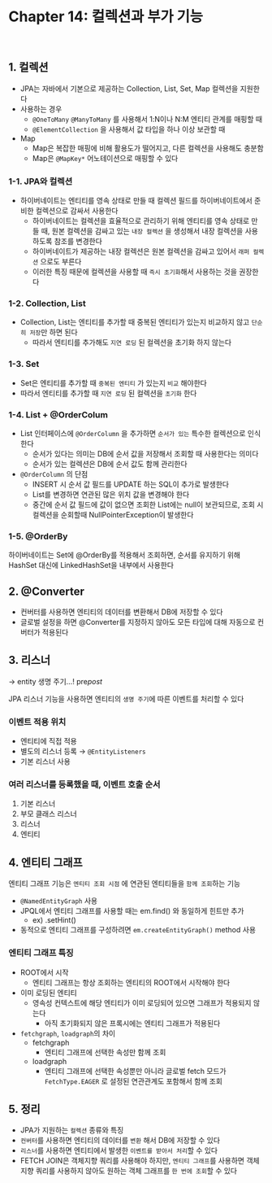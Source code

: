 # Chapter 14: 컬렉션과 부가 기능

<br>

## 1. 컬렉션

- JPA는 자바에서 기본으로 제공하는 Collection, List, Set, Map 컬렉션을 지원한다
- 사용하는 경우
  - `@OneToMany` `@ManyToMany` 를 사용해서 1:N이나 N:M 엔티티 관계를 매핑할 때
  - `@ElementCollection` 을 사용해서 값 타입을 하나 이상 보관할 때
- Map
  - Map은 복잡한 매핑에 비해 활용도가 떨어지고, 다른 컬렉션을 사용해도 충분함
  - Map은 `@MapKey*` 어노테이션으로 매핑할 수 있다

### 1-1. JPA와 컬렉션

- 하이버네이트는 엔티티를 영속 상태로 만들 때 컬렉션 필드를 하이버네이트에서 준비한 컬렉션으로 감싸서 사용한다
  - 하이버네이트는 컬렉션을 효율적으로 관리하기 위해 엔티티를 영속 상태로 만들 때, 원본 컬렉션을 감싸고 있는 `내장 컬렉션` 을 생성해서 내장 컬렉션을 사용하도록 참조를 변경한다
  - 하이버네이트가 제공하는 내장 컬렉션은 원본 컬렉션을 감싸고 있어서 `래퍼 컬렉션` 으로도 부른다
  - 이러한 특징 때문에 컬렉션을 사용할 때 `즉시 초기화`해서 사용하는 것을 권장한다

### 1-2. Collection, List

- Collection, List는 엔티티를 추가할 때 중복된 엔티티가 있는지 비교하지 않고 `단순히 저장`만 하면 된다
  - 따라서 엔티티를 추가해도 `지연 로딩` 된 컬렉션을 초기화 하지 않는다

### 1-3. Set

- Set은 엔티티를 추가할 때 `중복된 엔티티` 가 있는지 `비교` 해야한다
- 따라서 엔티티를 추가할 때 `지연 로딩` 된 컬렉션을 `초기화` 한다

### 1-4. List + @OrderColum

- List 인터페이스에 `@OrderColumn` 을 추가하면 `순서가 있는` 특수한 컬렉션으로 인식한다
  - 순서가 있다는 의미는 DB에 순서 값을 저장해서 조회할 때 사용한다는 의미다
  - 순서가 있는 컬렉션은 DB에 순서 값도 함께 관리한다
- `@OrderColumn` 의 단점
  - INSERT 시 순서 값 필드를 UPDATE 하는 SQL이 추가로 발생한다
  - List를 변경하면 연관된 많은 위치 값을 변경해야 한다
  - 중간에 순서 값 필드에 값이 없으면 조회한 List에는 null이 보관되므로, 조회 시 컬렉션을 순회할때 NullPointerException이 발생한다

### 1-5. @OrderBy

하이버네이트는 Set에 @OrderBy를 적용해서 조회하면, 순서를 유지하기 위해 HashSet 대신에 LinkedHashSet을 내부에서 사용한다

## 2. @Converter

- 컨버터를 사용하면 엔티티의 데이터를 변환해서 DB에 저장할 수 있다
- 글로벌 설정을 하면 @Converter를 지정하지 않아도 모든 타입에 대해 자동으로 컨버터가 적용된다

## 3. 리스너

→ entity 생명 주기…! pre*post*

JPA 리스너 기능을 사용하면 엔티티의 `생명 주기`에 따른 이벤트를 처리할 수 있다

### 이벤트 적용 위치

- 엔티티에 직접 적용
- 별도의 리스너 등록 → `@EntityListeners`
- 기본 리스너 사용

### 여러 리스너를 등록했을 때, 이벤트 호출 순서

1. 기본 리스너
2. 부모 클래스 리스너
3. 리스너
4. 엔티티

## 4. 엔티티 그래프

엔티티 그래프 기능은 `엔티티 조회 시점` 에 연관된 엔티티들을 `함께 조회`하는 기능

- `@NamedEntityGraph` 사용
- JPQL에서 엔티티 그래프를 사용할 때는 em.find() 와 동일하게 힌트만 추가
  - ex) .setHint()
- 동적으로 엔티티 그래프를 구성하려면 `em.createEntityGraph()` method 사용

### 엔티티 그래프 특징

- ROOT에서 시작
  - 엔티티 그래프는 항상 조회하는 엔티티의 ROOT에서 시작해야 한다
- 이미 로딩된 엔티티
  - 영속성 컨텍스트에 해당 엔티티가 이미 로딩되어 있으면 그래프가 적용되지 않는다
    - 아직 초기화되지 않은 프록시에는 엔티티 그래프가 적용된다
- `fetchgraph`, `loadgraph`의 차이
  - fetchgraph
    - 엔티티 그래프에 선택한 속성만 함께 조회
  - loadgraph
    - 엔티티 그래프에 선택한 속성뿐만 아니라 글로벌 fetch 모드가 `FetchType.EAGER` 로 설정된 연관관계도 포함해서 함께 조회

## 5. 정리

- JPA가 지원하는 `컬렉션` 종류와 특징
- `컨버터`를 사용하면 엔티티의 데이터를 `변환` 해서 DB에 저장할 수 있다
- `리스너`를 사용하면 엔티티에서 발생한 `이벤트를 받아서 처리`할 수 있다
- FETCH JOIN은 객체지향 쿼리를 사용해야 하지만, `엔티티 그래프`를 사용하면 객체 지향 쿼리를 사용하지 않아도 원하는 객체 그래프를 `한 번에 조회`할 수 있다

